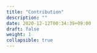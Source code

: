 ```yaml
---
title: "Contribution"
description: ""
date: 2020-12-12T00:34:39+09:00
draft: false
weight: 1
collapsible: true
---
```


